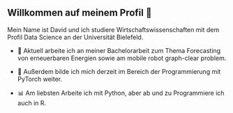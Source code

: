 ## Willkommen auf meinem Profil 👋

 Mein Name ist David und ich studiere Wirtschaftswissenschaften mit dem Profil Data Science an der Universität Bielefeld.
- 🔭 Aktuell arbeite ich an meiner Bachelorarbeit zum Thema Forecasting von erneuerbaren Energien sowie am mobile robot graph-clear problem.

- 🌱 Außerdem bilde ich mich derzeit im Bereich der Programmierung mit PyTorch weiter.

- 📊 Am liebsten Arbeite ich mit Python, aber ab und zu Programmiere ich auch in R.

<!--
**Dmoo23/Dmoo23** is a ✨ _special_ ✨ repository because its `README.md` (this file) appears on your GitHub profile.

Here are some ideas to get you started:

- 🔭 I’m currently working on ...
- 🌱 I’m currently learning ...
- 👯 I’m looking to collaborate on ...
- 🤔 I’m looking for help with ...
- 💬 Ask me about ...
- 📫 How to reach me: ...
- 😄 Pronouns: ...
- ⚡ Fun fact: ...
-->
